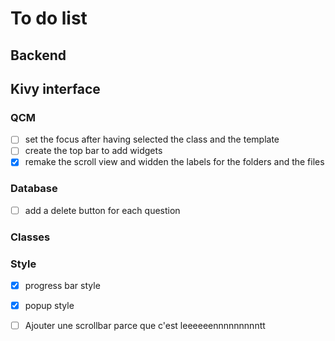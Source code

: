 # To do list

## Backend

## Kivy interface

### QCM

- [ ] set the focus after having selected the class and the template
- [ ] create the top bar to add widgets
- [x] remake the scroll view and widden the labels for the folders and the files

### Database

- [ ] add a delete button for each question

### Classes


### Style 

- [x] progress bar style
- [x] popup style


- [ ] Ajouter une scrollbar parce que c'est leeeeeennnnnnnnntt